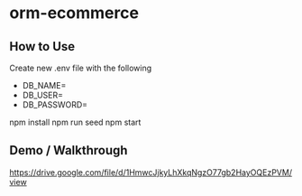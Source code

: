 # orm-ecommerce

## How to Use
Create new .env file with the following
- DB_NAME=
- DB_USER=
- DB_PASSWORD=

npm install
npm run seed
npm start

## Demo / Walkthrough
https://drive.google.com/file/d/1HmwcJjkyLhXkqNgzO77gb2HayOQEzPVM/view
